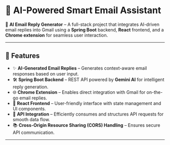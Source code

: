 # 📧 AI-Powered Smart Email Assistant  

🚀 **AI Email Reply Generator** – A full-stack project that integrates AI-driven email replies into Gmail using a **Spring Boot** backend, **React** frontend, and a **Chrome extension** for seamless user interaction.  

---

## 📝 Features  

- ✨ **AI-Generated Email Replies** – Generates context-aware email responses based on user input.  
- 🛠 **Spring Boot Backend** – REST API powered by **Gemini AI** for intelligent reply generation.  
- 🌐 **Chrome Extension** – Enables direct integration with Gmail for on-the-go email replies.  
- 🎨 **React Frontend** – User-friendly interface with state management and UI components.  
- 🔄 **API Integration** – Efficiently consumes and structures API requests for smooth data flow.  
- 📚 **Cross-Origin Resource Sharing (CORS) Handling** – Ensures secure API communication.  


---



